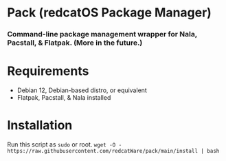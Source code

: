 # Pack (redcatOS Package Manager)
### Command-line package management wrapper for Nala, Pacstall, & Flatpak. (More in the future.)


# Requirements
- Debian 12, Debian-based distro, or equivalent
- Flatpak, Pacstall, & Nala installed

# Installation
Run this script as `sudo` or root.
```wget -O - https://raw.githubusercontent.com/redcatWare/pack/main/install | bash```
